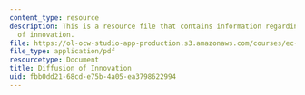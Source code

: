 ```yaml
---
content_type: resource
description: This is a resource file that contains information regarding diffusion
  of innovation.
file: https://ol-ocw-studio-app-production.s3.amazonaws.com/courses/ec-715-d-lab-disseminating-innovations-for-the-common-good-spring-2007/fbb0dd2168cde75b4a05ea3798622994_MITEC_715S07_lec20b.pdf
file_type: application/pdf
resourcetype: Document
title: Diffusion of Innovation
uid: fbb0dd21-68cd-e75b-4a05-ea3798622994
---
```

